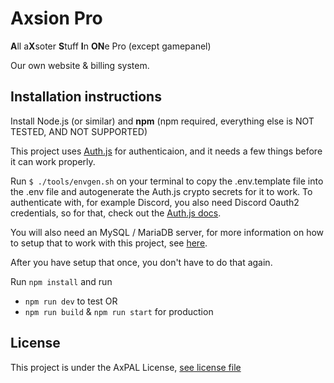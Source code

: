 # Axsion Pro
**A**ll a**X**soter **S**tuff **I**n **ON**e Pro (except gamepanel)

Our own website & billing system.

## Installation instructions
Install Node.js (or similar) and **npm** (npm required, everything else is NOT TESTED, AND NOT SUPPORTED)

This project uses [Auth.js](https://authjs.dev/) for authenticaion, and it needs a few things before it can work properly.

Run `$ ./tools/envgen.sh` on your terminal to copy the .env.template file into the .env file and autogenerate the Auth.js crypto secrets for it to work.
To authenticate with, for example Discord, you also need Discord Oauth2 credentials, so for that, check out the [Auth.js docs](https://authjs.dev/getting-started/authentication/oauth).

You will also need an MySQL / MariaDB server, for more information on how to setup that to work with this project, see [here](https://www.prisma.io/docs/orm/overview/databases/mysql#base-url-and-path).

After you have setup that once, you don't have to do that again.

Run `npm install` and run
- `npm run dev` to test
OR
- `npm run build` & `npm run start` for production

## License
This project is under the AxPAL License, [see license file](/LICENSE.md)

